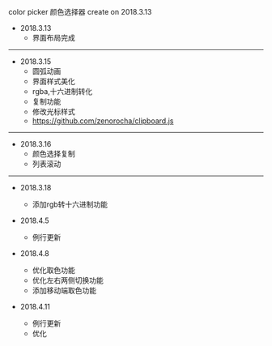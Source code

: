 color picker
颜色选择器
create on 2018.3.13

+ 2018.3.13
    - 界面布局完成

***

+ 2018.3.15
	- 圆弧动画
	- 界面样式美化    
	- rgba,十六进制转化
	- 复制功能
	- 修改光标样式
	- https://github.com/zenorocha/clipboard.js

***

+ 2018.3.16
	- 颜色选择复制
	- 列表滚动
	
***

+ 2018.3.18
	- 添加rgb转十六进制功能

+ 2018.4.5
	- 例行更新 

+ 2018.4.8
	- 优化取色功能
	- 优化左右两侧切换功能
	- 添加移动端取色功能	

+ 2018.4.11
	- 例行更新	
	- 优化